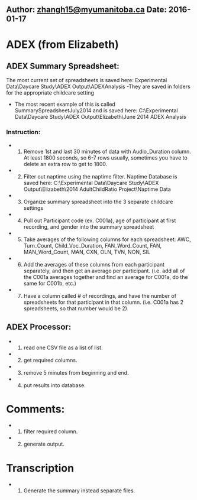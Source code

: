 Author: zhangh15@myumanitoba.ca
Date: 2016-01-17
-------

# ADEX (from Elizabeth)
## ADEX Summary Spreadsheet:
The most current set of spreadsheets is saved here:
Experimental Data\Daycare Study\ADEX Output\ADEXAnalysis
-They are saved in folders for the appropriate childcare setting
* The most recent example of this is called SummarySpreadsheetJuly2014 and is saved here:
C:\Experimental Data\Daycare Study\ADEX Output\Elizabeth\June 2014 ADEX Analysis

### Instruction:
- 1. Remove 1st and last 30 minutes of data with Audio_Duration column. At least 1800 seconds, so 6-7 rows usually, sometimes you have to delete an extra row to get to 1800.
- 2. Filter out naptime using the naptime filter.
  Naptime Database is saved here:
  C:\Experimental Data\Daycare Study\ADEX Output\Elizabeth\2014 AdultChildRatio Project\Naptime Data
- 3. Organize summary spreadsheet into the 3 separate childcare settings
- 4. Pull out Participant code (ex. C001a), age of participant at first recording, and gender into the summary spreadsheet
- 5. Take averages of the following columns for each spreadsheet:
  AWC, Turn_Count, Child_Voc_Duration, FAN_Word_Count, FAN, MAN_Word_Count, MAN, CXN, OLN, TVN, NON, SIL
- 6. Add the averages of these columns from each participant separately, and then get an average per participant. (i.e. add all of the C001a averages together and find an average for C001a, do the same for C001b, etc.)
- 7. Have a column called # of recordings, and have the number of spreadsheets for that participant in that column. (i.e. C001a has 2 spreadsheets, so that number would be 2)

## ADEX Processor:
- 1. read one CSV file as a list of list.
- 2. get required columns.
- 3. remove 5 minutes from beginning and end.
- 4. put results into database.

# Comments:
- 1. filter required column.
- 2. generate output.

# Transcription
- 1. Generate the summary instead separate files.
